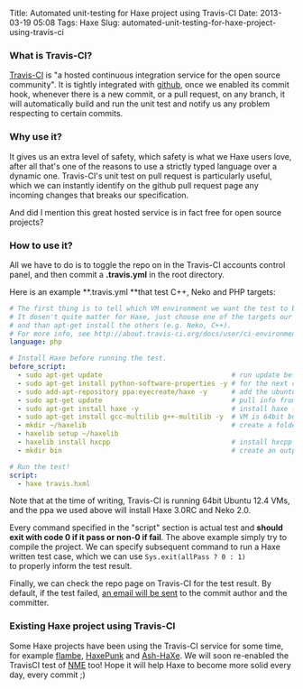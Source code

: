 Title: Automated unit-testing for Haxe project using Travis-CI
Date: 2013-03-19 05:08
Tags: Haxe
Slug: automated-unit-testing-for-haxe-project-using-travis-ci

### What is Travis-CI?

[Travis-CI][] is "a hosted continuous integration service for the open
source community". It is tightly integrated with [github][], once we
enabled its commit hook, whenever there is a new commit, or a pull
request, on any branch, it will automatically build and run the unit
test and notify us any problem respecting to certain commits.

### Why use it?

It gives us an extra level of safety, which safety is what we Haxe users
love, after all that's one of the reasons to use a strictly typed
language over a dynamic one. Travis-CI's unit test on pull request is
particularly useful, which we can instantly identify on the github pull
request page any incoming changes that breaks our specification.

And did I mention this great hosted service is in fact free for open
source projects?

### How to use it?

All we have to do is to toggle the repo on in the Travis-CI accounts
control panel, and then commit a **.travis.yml** in the root directory.

Here is an example **.travis.yml **that test C++, Neko and PHP targets:

```yaml
# The first thing is to tell which VM environment we want the test to be run on.
# It dosen't quite matter for Haxe, just choose one of the targets our project support (e.g. PHP),
# and than apt-get install the others (e.g. Neko, C++).
# For more info, see http://about.travis-ci.org/docs/user/ci-environment/
language: php

# Install Haxe before running the test.
before_script:
  - sudo apt-get update                                # run update before installing anything
  - sudo apt-get install python-software-properties -y # for the next command
  - sudo add-apt-repository ppa:eyecreate/haxe -y      # add the ubuntu ppa that contains haxe
  - sudo apt-get update                                # pull info from ppa
  - sudo apt-get install haxe -y                       # install haxe (and neko)
  - sudo apt-get install gcc-multilib g++-multilib -y  # VM is 64bit but hxcpp builds 32bit
  - mkdir ~/haxelib                                    # create a folder for installing haxelib
  - haxelib setup ~/haxelib
  - haxelib install hxcpp                              # install hxcpp to test C++ target
  - mkdir bin                                          # create an output folder if needed

# Run the test!
script:
  - haxe travis.hxml
```

Note that at the time of writing, Travis-CI is running 64bit Ubuntu 12.4
VMs, and the ppa we used above will install Haxe 3.0RC and Neko 2.0.

Every command specified in the "script" section is actual test and
**should exit with code 0 if it pass or non-0 if fail**. The above
example simply try to compile the project. We can
specify subsequent command to run a Haxe written test case, which we can
use `Sys.exit(allPass
? 0 : 1)` to properly inform the test result.

Finally, we can check the repo page on Travis-CI for the test result. By
default, if the test failed, [an email will be sent][] to the commit
author and the committer.

### Existing Haxe project using Travis-CI

Some Haxe projects have been using the Travis-CI service for some time,
for example [flambe][], [HaxePunk][] and [Ash-HaXe][]. We will soon
re-enabled the TravisCI test of [NME][] too! Hope it will help Haxe to
become more solid every day, every commit ;)

  [Travis-CI]: http://about.travis-ci.org/docs/
  [github]: https://github.com/
  [an email will be sent]: http://about.travis-ci.org/docs/user/notifications/
  [flambe]: https://github.com/aduros/flambe
  [HaxePunk]: https://github.com/MattTuttle/HaxePunk
  [Ash-HaXe]: https://github.com/nadako/Ash-HaXe
  [NME]: https://github.com/haxenme/NME
